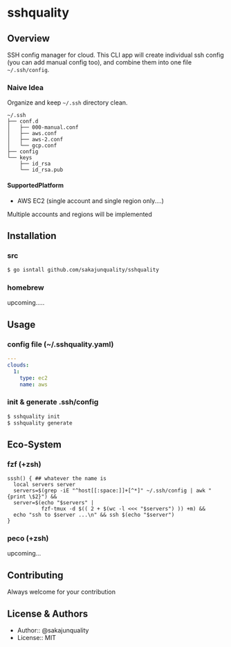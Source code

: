 
sshquality
=================================


Overview
------------
SSH config manager for cloud. This CLI app will create individual ssh config (you can add manual config too), and combine them into one file `~/.ssh/config`.



### Naive Idea

Organize and keep `~/.ssh` directory clean.

```
~/.ssh
├── conf.d
│   ├── 000-manual.conf
│   ├── aws.conf
│   ├── aws-2.conf
│   └── gcp.conf
├── config
└── keys
    ├── id_rsa
    └── id_rsa.pub
```



#### SupportedPlatform
- AWS EC2 (single account and single region only....)




Multiple accounts and regions will be implemented



Installation
------------

### src

```bash
$ go isntall github.com/sakajunquality/sshquality
```



### homebrew

upcoming.....



Usage
------------

### config file (~/.sshquality.yaml)

```yaml
---
clouds:
  1:
    type: ec2
    name: aws
```

### init & generate .ssh/config

```bash
$ sshquality init
$ sshquality generate
```



## Eco-System

### fzf (+zsh)

```
sssh() { ## whatever the name is
  local servers server
  servers=$(grep -iE "^host[[:space:]]+[^*]" ~/.ssh/config | awk "{print \$2}") &&
  server=$(echo "$servers" |
           fzf-tmux -d $(( 2 + $(wc -l <<< "$servers") )) +m) &&
  echo "ssh to $server ...\n" && ssh $(echo "$server")
}
```

### peco (+zsh)

upcoming...




Contributing
------------
Always welcome for your contribution




License & Authors
------------
- Author:: @sakajunquality
- License:: MIT